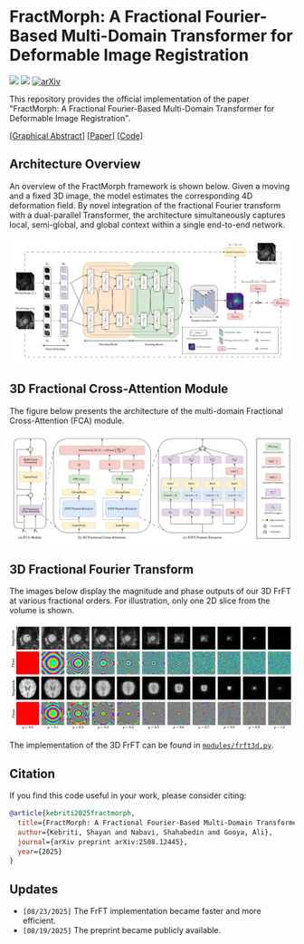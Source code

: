 # FractMorph: A Fractional Fourier-Based Multi-Domain Transformer for Deformable Image Registration

<a href= "https://pytorch.org/"> <img src="https://img.shields.io/badge/PyTorch-2.2.1-2BAF2B.svg" /></a>
<a href="https://opensource.org/licenses/MIT"><img src="https://img.shields.io/badge/License-MIT-yellow.svg"></a>
[![arXiv](https://img.shields.io/badge/arXiv-2508.12445-b31b1b.svg)](https://arxiv.org/abs/2508.12445)

This repository provides the official implementation of the paper "FractMorph: A Fractional Fourier-Based Multi-Domain Transformer for Deformable Image Registration".

[[Graphical Abstract](figures/graphical-abstract.png)] [[Paper](https://arxiv.org/pdf/2508.12445)] [[Code](https://github.com/shayankebriti/FractMorph)]

## Architecture Overview
An overview of the FractMorph framework is shown below. Given a moving and a fixed 3D image, the model estimates the corresponding 4D deformation field. By novel integration of the fractional Fourier transform with a dual-parallel Transformer, the architecture simultaneously captures local, semi-global, and global context within a single end-to-end network.

![FractMorph architecture overview](figures/FractMorph.jpg)

## 3D Fractional Cross-Attention Module
The figure below presents the architecture of the multi-domain Fractional Cross-Attention (FCA) module.

![Fractional Cross-Attention Module](figures/FCA.jpg)

## 3D Fractional Fourier Transform
The images below display the magnitude and phase outputs of our 3D FrFT at various fractional orders. For illustration, only one 2D slice from the volume is shown.

![FCA](figures/FrFT3D.jpg)

The implementation of the 3D FrFT can be found in [`modules/frft3d.py`](modules/frft3d.py).

## Citation
If you find this code useful in your work, please consider citing:
```bibtex
@article{kebriti2025fractmorph,
  title={FractMorph: A Fractional Fourier-Based Multi-Domain Transformer for Deformable Image Registration},
  author={Kebriti, Shayan and Nabavi, Shahabedin and Gooya, Ali},
  journal={arXiv preprint arXiv:2508.12445},
  year={2025}
}
```

## Updates
- `[08/23/2025]` The FrFT implementation became faster and more efficient.
- `[08/19/2025]` The preprint became publicly available.

